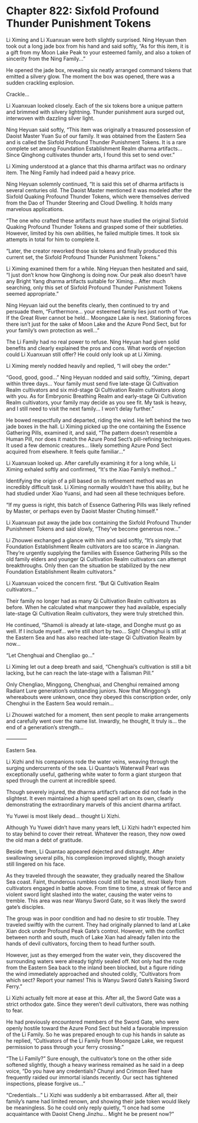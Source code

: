 # Chapter 822: Sixfold Profound Thunder Punishment Tokens

Li Ximing and Li Xuanxuan were both slightly surprised. Ning Heyuan then took out a long jade box from his hand and said softly, “As for this item, it is a gift from my Moon Lake Peak to your esteemed family, and also a token of sincerity from the Ning Family...”

He opened the jade box, revealing six neatly arranged command tokens that emitted a silvery glow. The moment the box was opened, there was a sudden crackling explosion.

Crackle...

Li Xuanxuan looked closely. Each of the six tokens bore a unique pattern and brimmed with silvery lightning. Thunder punishment aura surged out, interwoven with dazzling silver light.

Ning Heyuan said softly, “This item was originally a treasured possession of Daoist Master Yuan Su of our family. It was obtained from the Eastern Sea and is called the Sixfold Profound Thunder Punishment Tokens. It is a rare complete set among Foundation Establishment Realm dharma artifacts... Since Qinghong cultivates thunder arts, I found this set to send over.”

Li Ximing understood at a glance that this dharma artifact was no ordinary item. The Ning Family had indeed paid a heavy price.

Ning Heyuan solemnly continued, “It is said this set of dharma artifacts is several centuries old. The Daoist Master mentioned it was modeled after the Sixfold Quaking Profound Thunder Tokens, which were themselves derived from the Dao of Thunder Steering and Cloud Dwelling. It holds many marvelous applications.

“The one who crafted these artifacts must have studied the original Sixfold Quaking Profound Thunder Tokens and grasped some of their subtleties. However, limited by his own abilities, he failed multiple times. It took six attempts in total for him to complete it.

“Later, the creator reworked those six tokens and finally produced this current set, the Sixfold Profound Thunder Punishment Tokens.”

Li Ximing examined them for a while. Ning Heyuan then hesitated and said, “I just don’t know how Qinghong is doing now. Our peak also doesn’t have any Bright Yang dharma artifacts suitable for Ximing... After much searching, only this set of Sixfold Profound Thunder Punishment Tokens seemed appropriate.”

Ning Heyuan laid out the benefits clearly, then continued to try and persuade them, “Furthermore... your esteemed family lies just north of Yue. If the Great River cannot be held... Moongaze Lake is next. Stationing forces there isn’t just for the sake of Moon Lake and the Azure Pond Sect, but for your family’s own protection as well...”

The Li Family had no real power to refuse. Ning Heyuan had given solid benefits and clearly explained the pros and cons. What words of rejection could Li Xuanxuan still offer? He could only look up at Li Ximing.

Li Ximing merely nodded heavily and replied, “I will obey the order.”

“Good, good, good...” Ning Heyuan nodded and said softly, “Ximing, depart within three days... Your family must send five late-stage Qi Cultivation Realm cultivators and six mid-stage Qi Cultivation Realm cultivators along with you. As for Embryonic Breathing Realm and early-stage Qi Cultivation Realm cultivators, your family may decide as you see fit. My task is heavy, and I still need to visit the next family... I won’t delay further.”

He bowed respectfully and departed, riding the wind. He left behind the two jade boxes in the hall. Li Ximing picked up the one containing the Essence Gathering Pills, examined it, and said, “The pattern doesn’t resemble a Human Pill, nor does it match the Azure Pond Sect’s pill-refining techniques. It used a few demonic creatures... likely something Azure Pond Sect acquired from elsewhere. It feels quite familiar...”

Li Xuanxuan looked up. After carefully examining it for a long while, Li Ximing exhaled softly and confirmed, “It's the Xiao Family’s method...”

Identifying the origin of a pill based on its refinement method was an incredibly difficult task. Li Ximing normally wouldn’t have this ability, but he had studied under Xiao Yuansi, and had seen all these techniques before.

“If my guess is right, this batch of Essence Gathering Pills was likely refined by Master, or perhaps even by Daoist Master Chuting himself.”

Li Xuanxuan put away the jade box containing the Sixfold Profound Thunder Punishment Tokens and said slowly, “They’ve become generous now...”

Li Zhouwei exchanged a glance with him and said softly, “It’s simply that Foundation Establishment Realm cultivators are too scarce in Jiangnan. They’re urgently supplying the families with Essence Gathering Pills so the old family elders and younger Qi Cultivation Realm cultivators can attempt breakthroughs. Only then can the situation be stabilized by the new Foundation Establishment Realm cultivators.”

Li Xuanxuan voiced the concern first. “But Qi Cultivation Realm cultivators...”

Their family no longer had as many Qi Cultivation Realm cultivators as before. When he calculated what manpower they had available, especially late-stage Qi Cultivation Realm cultivators, they were truly stretched thin.

He continued, “Shamoli is already at late-stage, and Donghe must go as well. If I include myself... we’re still short by two... Sigh! Chenghui is still at the Eastern Sea and has also reached late-stage Qi Cultivation Realm by now...

“Let Chenghuai and Chengliao go...”

Li Ximing let out a deep breath and said, “Chenghuai’s cultivation is still a bit lacking, but he can reach the late-stage with a Talisman Pill.”

Only Chengliao, Minggong, Chenghuai, and Chenghui remained among Radiant Lure generation’s outstanding juniors. Now that Minggong’s whereabouts were unknown, once they obeyed this conscription order, only Chenghui in the Eastern Sea would remain...

Li Zhouwei watched for a moment, then sent people to make arrangements and carefully went over the name list. Inwardly, he thought, It truly is... the end of a generation’s strength...

————

Eastern Sea.

Li Xizhi and his companions rode the water veins, weaving through the surging undercurrents of the sea. Li Quantao’s Waterwall Pearl was exceptionally useful, gathering white water to form a giant sturgeon that sped through the current at incredible speed.

Though severely injured, the dharma artifact’s radiance did not fade in the slightest. It even maintained a high speed spell art on its own, clearly demonstrating the extraordinary marvels of this ancient dharma artifact.

Yu Yuwei is most likely dead... thought Li Xizhi.

Although Yu Yuwei didn’t have many years left, Li Xizhi hadn’t expected him to stay behind to cover their retreat. Whatever the reason, they now owed the old man a debt of gratitude.

Beside them, Li Quantao appeared dejected and distraught. After swallowing several pills, his complexion improved slightly, though anxiety still lingered on his face.

As they traveled through the seawater, they gradually neared the Shallow Sea coast. Faint, thunderous rumbles could still be heard, most likely from cultivators engaged in battle above. From time to time, a streak of fierce and violent sword light slashed into the water, causing the water veins to tremble. This area was near Wanyu Sword Gate, so it was likely the sword gate’s disciples.

The group was in poor condition and had no desire to stir trouble. They traveled swiftly with the current. They had originally planned to land at Lake Xian dock under Profound Peak Gate’s control. However, with the conflict between north and south, much of Lake Xian had already fallen into the hands of devil cultivators, forcing them to head further south.

However, just as they emerged from the water vein, they discovered the surrounding waters were already tightly sealed off. Not only had the route from the Eastern Sea back to the inland been blocked, but a figure riding the wind immediately approached and shouted coldly, “Cultivators from which sect? Report your names! This is Wanyu Sword Gate’s Raising Sword Ferry.”

Li Xizhi actually felt more at ease at this. After all, the Sword Gate was a strict orthodox gate. Since they weren’t devil cultivators, there was nothing to fear.

He had previously encountered members of the Sword Gate, who were openly hostile toward the Azure Pond Sect but held a favorable impression of the Li Family. So he was prepared enough to cup his hands in salute as he replied, “Cultivators of the Li Family from Moongaze Lake, we request permission to pass through your ferry crossing.”

“The Li Family?” Sure enough, the cultivator’s tone on the other side softened slightly, though a heavy wariness remained as he said in a deep voice, “Do you have any credentials? Chunyi and Crimson Reef have frequently raided our immortal islands recently. Our sect has tightened inspections, please forgive us...”

“Credentials...” Li Xizhi was suddenly a bit embarrassed. After all, their family’s name had limited renown, and showing their jade token would likely be meaningless. So he could only reply quietly, “I once had some acquaintance with Daoist Cheng Jinzhu... Might he be present now?”
